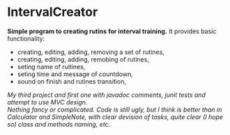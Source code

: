 # IntervalCreator

<b>Simple program to creating rutins for interval training.</b>
It provides basic functionality:
- creating, editing, adding, removing a set of rutines,
- creating, editing, adding, remobing of rutines,
- seting name of ruitines,
- seting time and message of countdown,
- sound on finish and rutines transition,

<i>My third project and first one with javadoc comments, junit tests and attempt to use MVC design.  
Nothing fancy or complicated. Code is still ugly, but I think is better than in Calculator and SimpleNote, 
with clear devision of tasks, quite clear (I hope so) class and methods naming, etc.</i> 
